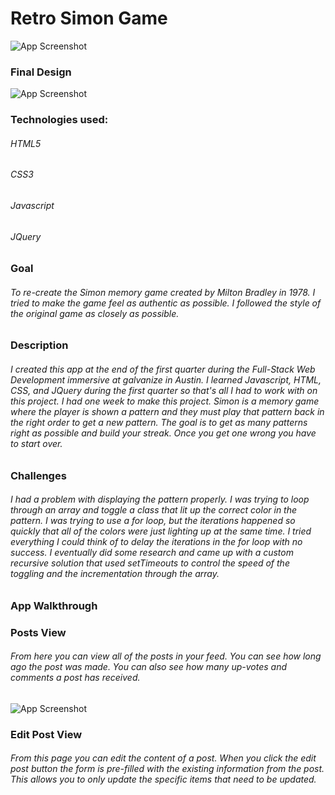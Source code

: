 # Retro Simon Game
![App Screenshot](https://github.com/JonDRamer/Simon-Game/blob/master/screenshots/Original%20Simon%20Game.png)


### Final Design
![App Screenshot](https://github.com/JonDRamer/Simon-Game/blob/master/screenshots/Simon%20Powered%20Off.png)

### Technologies used:

###### HTML5
###### CSS3
###### Javascript
###### JQuery

### Goal
###### To re-create the Simon memory game created by Milton Bradley in 1978.  I tried to make the game feel as authentic as possible.  I followed the style of the original game as closely as possible.  

### Description

###### I created this app at the end of the first quarter during the Full-Stack Web Development immersive at galvanize in Austin.  I learned Javascript, HTML, CSS, and JQuery during the first quarter so that's all I had to work with on this project.  I had one week to make this project.  Simon is a memory game where the player is shown a pattern and they must play that pattern back in the right order to get a new pattern.  The goal is to get as many patterns right as possible and build your streak.  Once you get one wrong you have to start over.

### Challenges

###### I had a problem with displaying the pattern properly.  I was trying to loop through an array and toggle a class that lit up the correct color in the pattern.  I was trying to use a for loop, but the iterations happened so quickly that all of the colors were just lighting up at the same time.  I tried everything I could think of to delay the iterations in the for loop with no success.  I eventually did some research and came up with a custom recursive solution that used setTimeouts to control the speed of the toggling and the incrementation through the array.  

### App Walkthrough

### Posts View

###### From here you can view all of the posts in your feed.  You can see how long ago the post was made.  You can also see how many up-votes and comments a post has received.  

![App Screenshot]()

### Edit Post View

###### From this page you can edit the content of a post.  When you click the edit post button the form is pre-filled with the existing information from the post.  This allows you to only update the specific items that need to be updated.
